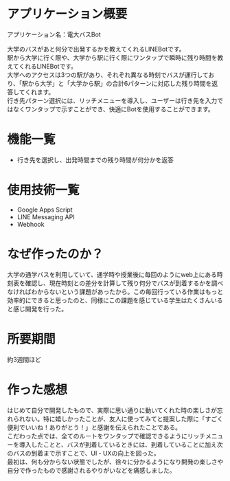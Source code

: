 # アプリケーション概要
アプリケーション名：電大バスBot<br>

大学のバスがあと何分で出発するかを教えてくれるLINEBotです。<br>
駅から大学に行く際や、大学から駅に行く際にワンタップで瞬時に残り時間を教えてくれるLINEBotです。<br>
大学へのアクセスは3つの駅があり、それぞれ異なる時刻でバスが運行しており、「駅から大学」と「大学から駅」の合計6パターンに対応した残り時間を返答してくれます。<br>
行き先パターン選択には、リッチメニューを導入し、ユーザーは行き先を入力ではなくワンタップで示すことができ、快適にBotを使用することができます。

# 機能一覧
* 行き先を選択し、出発時間までの残り時間が何分かを返答

# 使用技術一覧
* Google Apps Script
* LINE Messaging API
* Webhook<br>

# なぜ作ったのか？
大学の通学バスを利用していて、通学時や授業後に毎回のようにweb上にある時刻表を確認し、現在時刻との差分を計算して残り何分でバスが到着するかを調べなければわからないという課題があったから。この毎回行っている作業はもっと効率的にできると思ったのと、同様にこの課題を感じている学生はたくさんいると感じ開発を行った。

# 所要期間
約3週間ほど

# 作った感想
はじめて自分で開発したもので、実際に思い通りに動いてくれた時の楽しさが忘れられない。特に嬉しかったことが、友人に使ってみてと提案した際に「すごく便利でいいね！ありがとう！」と感謝を伝えられたことである。<br>
こだわった点では、全てのルートをワンタップで確認できるようにリッチメニューを導入したことと、バスが到着しているときには、到着していることに加え次のバスの到着まで示すことで、UI・UXの向上を図った。<br>
最初は、何も分からない状態でしたが、徐々に分かるようになり開発の楽しさや自分で作ったもので感謝されるやりがいなどを痛感しました。
